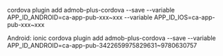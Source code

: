 cordova plugin add admob-plus-cordova --save --variable APP_ID_ANDROID=ca-app-pub-xxx~xxx --variable APP_ID_IOS=ca-app-pub-xxx~xxx

Android:
ionic cordova plugin add admob-plus-cordova --save --variable APP_ID_ANDROID=ca-app-pub-3422659975829631~9780630757
